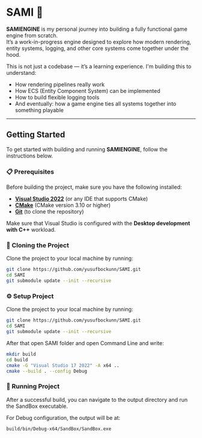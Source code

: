 # SAMI 🚀

**SAMIENGINE** is my personal journey into building a fully functional game engine from scratch.  
It’s a work-in-progress engine designed to explore how modern rendering, entity systems, logging, and other core systems come together under the hood.

This is not just a codebase — it’s a learning experience. I'm building this to understand:

- How rendering pipelines really work
- How ECS (Entity Component System) can be implemented
- How to build flexible logging tools
- And eventually: how a game engine ties all systems together into something playable

---

## Getting Started

To get started with building and running **SAMIENGINE**, follow the instructions below.

### 📋 Prerequisites

Before building the project, make sure you have the following installed:

- **[Visual Studio 2022](https://visualstudio.microsoft.com/downloads/)** (or any IDE that supports CMake)
- **[CMake](https://cmake.org/download/)** (CMake version 3.10 or higher)
- **[Git](https://git-scm.com/)** (to clone the repository)

Make sure that Visual Studio is configured with the **Desktop development with C++** workload.

### 🔄 Cloning the Project

Clone the project to your local machine by running:

```bash
git clone https://github.com/yusufbockunn/SAMI.git
cd SAMI
git submodule update --init --recursive

```

### ⚙️ Setup Project

Clone the project to your local machine by running:

```bash
git clone https://github.com/yusufbockunn/SAMI.git
cd SAMI
git submodule update --init --recursive
```

After that open SAMI folder and open Command Line and write:

```bash
mkdir build
cd build
cmake -G "Visual Studio 17 2022" -A x64 ..
cmake --build . --config Debug
```

### 🚀 Running Project

After a successful build, you can navigate to the output directory and run the SandBox executable.

For Debug configuration, the output will be at:

```bash
build/bin/Debug-x64/SandBox/SandBox.exe
```
